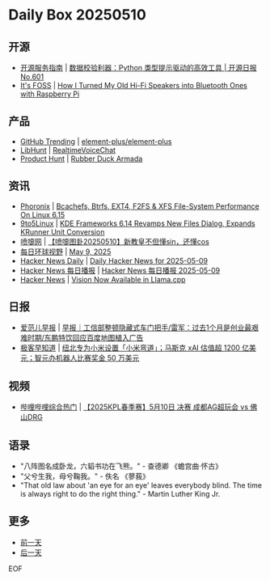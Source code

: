# Daily Box 20250510

## 开源
- [开源服务指南](https://osguider.com/blog/) | [数据校验利器：Python 类型提示驱动的高效工具 | 开源日报 No.601](https://osguider.com/blog/post/daily/daily-601/)
- [It's FOSS](https://itsfoss.com/) | [How I Turned My Old Hi-Fi Speakers into Bluetooth Ones with Raspberry Pi](https://itsfoss.com/raspberry-pi-diy-bluetooth-spekaers/)

## 产品
- [GitHub Trending](https://github.com/trending?since=daily) | [element-plus/element-plus](https://github.com/element-plus/element-plus)
- [LibHunt](https://www.libhunt.com/) | [RealtimeVoiceChat](https://www.libhunt.com/r/RealtimeVoiceChat)
- [Product Hunt](https://www.producthunt.com) | [Rubber Duck Armada](https://www.producthunt.com/posts/rubber-duck-armada)

## 资讯
- [Phoronix](https://www.phoronix.com/) | [Bcachefs, Btrfs, EXT4, F2FS & XFS File-System Performance On Linux 6.15](https://www.phoronix.com/review/linux-615-filesystems)
- [9to5Linux](https://9to5linux.com/) | [KDE Frameworks 6.14 Revamps New Files Dialog, Expands KRunner Unit Conversion](https://9to5linux.com/kde-frameworks-6-14-revamps-new-files-dialog-expands-krunner-unit-conversion)
- [喷嚏网](http://www.dapenti.com/blog/blog.asp?subjectid=70&name=xilei) | [【喷嚏图卦20250510】新教皇不但懂sin，还懂cos](http://www.dapenti.com/blog/more.asp?name=xilei&id=185871)
- [每日环球视野](https://idai.ly/) | [May 9, 2025](http://m.idai.ly/se/a193iG?1746720000)
- [Hacker News Daily](https://www.daemonology.net/hn-daily/) | [Daily Hacker News for 2025-05-09](https://www.daemonology.net/hn-daily/2025-05-09.html)
- [Hacker News 每日播报](https://hacker-news.agi.li/) | [Hacker News 每日播报 2025-05-09](https://hacker-news.agi.li/post/2025-05-09)
- [Hacker News](https://news.ycombinator.com/front) | [Vision Now Available in Llama.cpp](https://news.ycombinator.com/item?id=43943047)

## 日报
- [爱范儿早报](https://www.ifanr.com/category/ifanrnews) | [早报｜工信部整顿隐藏式车门把手/雷军：过去1个月是创业最艰难时期/东鹏特饮回应百度地图植入广告](https://www.ifanr.com/1623441)
- [极客早知道](https://www.geekpark.net/column/74) | [纽北专为小米设置「小米弯道」；马斯克 xAI 估值超 1200 亿美元；智元办机器人比赛奖金 50 万美元](https://www.geekpark.net/news/349130)

## 视频
- [哔哩哔哩综合热门](https://www.bilibili.com/v/popular/all/) | [【2025KPL春季赛】5月10日 决赛 成都AG超玩会 vs 佛山DRG](https://b23.tv/BV11NVozpEig)

## 语录
- "八阵图名成卧龙，六韬书功在飞熊。" - 查德卿 《蟾宫曲·怀古》
- "父兮生我，母兮鞠我。" - 佚名 《蓼莪》
- "That old law about 'an eye for an eye' leaves everybody blind. The time is always right to do the right thing." - Martin Luther King Jr.

## 更多
- [前一天](daily-box-20250509.md)
- [后一天](daily-box-20250511.md)

EOF
